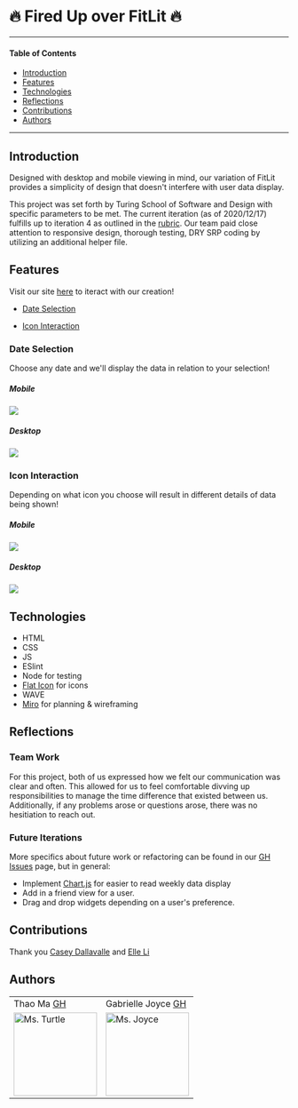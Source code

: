 # 🔥 Fired Up over FitLit 🔥
---
#### Table of Contents
- [Introduction](#Introduction)
- [Features](#Features)
- [Technologies](#Techologies)
- [Reflections](#Reflections)
- [Contributions](#Contributions)
- [Authors](#Authors)
---
## Introduction

Designed with desktop and mobile viewing in mind, our variation of FitLit provides a simplicity of design that doesn't interfere with user data display.

This project was set forth by Turing School of Software and Design with specific parameters to be met. The current iteration (as of 2020/12/17) fulfills up to iteration 4 as outlined in the [rubric](https://frontend.turing.io/projects/fitlit.html). Our team paid close attention to responsive design, thorough testing, DRY SRP coding by utilizing an additional helper file.

## Features
Visit our site [here](https://gaj23.github.io/fitlit/) to iteract with our creation!
- [Date Selection](#Date-Selection)

- [Icon Interaction](#Icon-Interaction)

### Date Selection
Choose any date and we'll display the data in relation to your selection!
##### Mobile
<img src="https://media.giphy.com/media/R9LqtyD4y4D2LsVWiB/giphy.gif">

##### Desktop
<img src="https://media.giphy.com/media/P97psezJ3OOc44DNMk/giphy.gif">

### Icon Interaction
Depending on what icon you choose will result in different details of data being shown!
##### Mobile
<img src="https://media.giphy.com/media/A3rm9A0BzZs2zlBckQ/giphy.gif">

##### Desktop
<img src="https://media.giphy.com/media/yCU2kOyvbAm5Z6mnYf/giphy.gif">

## Technologies
- HTML
- CSS
- JS
- ESlint
- Node for testing
- [Flat Icon](https://www.flaticon.com/) for icons
- WAVE
- [Miro](https://miro.com/app/board/o9J_lcUjW6U=/) for planning & wireframing

## Reflections

### Team Work
For this project, both of us expressed how we felt our communication was clear and often. This allowed for us to feel comfortable divving up responsibilities to manage the time difference that existed between us. Additionally, if any problems arose or questions arose, there was no hesitiation to reach out.

### Future Iterations

More specifics about future work or refactoring can be found in our [GH Issues](https://github.com/gaj23/fitlit/issues) page, but in general:
- Implement [Chart.js](https://www.npmjs.com/package/chart.js) for easier to read weekly data display
- Add in a friend view for a user.
- Drag and drop widgets depending on a user's preference.

## Contributions

Thank you <a href="https://github.com/cbdallavalle">Casey Dallavalle</a> and <a href="https://github.com/Elle624">Elle Li</a>

## Authors
<table>
    <tr>
        <td> Thao Ma <a href="https://github.com/thaomonster">GH</td>
        <td> Gabrielle Joyce <a href="https://github.com/gaj23">GH</td>
    </tr>
<td><img src="https://avatars3.githubusercontent.com/u/67611512?s=400&u=ef3bac38d4f7d6d8a899d26ce1f0eb169f11bb9b&v=4" alt="Ms. Turtle"
 width="150" height="auto" /></td>
 <td><img src="https://avatars1.githubusercontent.com/u/68332132?s=460&u=a54dd9d3eede7c5ae0704846c510001c89dc88f7&v=4" alt="Ms. Joyce"
 width="150" height="auto" /></td>
</table>
